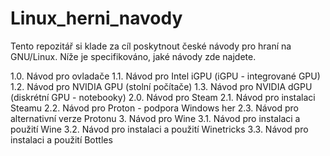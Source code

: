 # Linux_herni_navody
Tento repozitář si klade za cíl poskytnout české návody pro hraní na GNU/Linux. Níže je specifikováno, jaké návody zde najdete.

1.0. Návod pro ovladače
  1.1. Návod pro Intel iGPU (iGPU - integrované GPU)
  1.2. Návod pro NVIDIA GPU (stolní počítače)
  1.3. Návod pro NVIDIA dGPU (diskrétní GPU - notebooky)
2.0. Návod pro Steam
  2.1. Návod pro instalaci Steamu
  2.2. Návod pro Proton - podpora Windows her
  2.3. Návod pro alternativní verze Protonu
3. Návod pro Wine
  3.1. Návod pro instalaci a použití Wine
  3.2. Návod pro instalaci a použití Winetricks
  3.3. Návod pro instalaci a použití Bottles 
